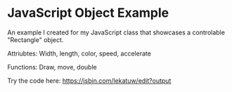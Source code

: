 # JavaScript Object Example
An example I created for my JavaScript class that showcases a controlable "Rectangle" object.

Attriubtes:
Width, length, color, speed, accelerate

Functions:
Draw, move, double

Try the code here: 
https://jsbin.com/lekatuw/edit?output
